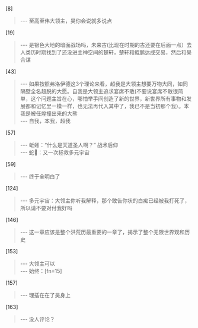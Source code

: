 
[8] 
>--- 至高至伟大领主，昊你会说就多说点<br>

[19] 
>--- 是银色大地的暗面战场吗，未来古(比现在时期的古还要在后面一点）去人类历时期找到了还没进主神空间的楚轩，楚轩和鲲鹏达成交易，然后和昊合谋<br>

[43] 
>--- 如果按照弗洛伊德这3个理论来看，超我是大领主想要万物大同，如同隔壁全名超脱的大愿。自我是大领主追求宴席不散(不要说宴席不散很简单，这个问题主旨在心，哪怕举手间创造了新的世界，新世界所有事物和发展都和记忆里一模一样，也无法再代入其中了，我已不是当初那个我）。本我是被任煌撞出来的大熊<br>
>--- 自我，本我，超我<br>

[57] 
>--- 蚯蚓：“什么是天道圣人啊？” 战术后仰<br>
>--- 蛇🐍：又一次拯救多元宇宙<br>

[59] 
>--- 终于全明白了<br>

[124] 
>--- 多元宇宙：大领主你听我解释，那个敢告你状的白痴已经被我打死了，所以请不要对付我好吗<br>

[146] 
>--- 这一章应该是整个洪荒历最重要的一章了，揭示了整个无限世界观和历史<br>

[153] 
>--- 大领主可以<br>
>--- 始终：[fn=15]<br>

[157] 
>--- 理插在在了昊身上<br>

[163] 
>--- 没人评论？<br>
